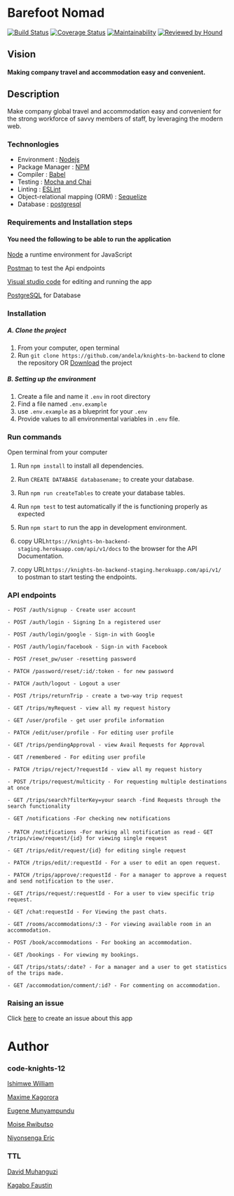 # Barefoot Nomad

[![Build Status](https://travis-ci.org/andela/knights-bn-backend.svg?branch=develop)](https://travis-ci.org/andela/knights-bn-backend)
[![Coverage Status](https://coveralls.io/repos/github/andela/knights-bn-backend/badge.svg?branch=develop)](https://coveralls.io/github/andela/knights-bn-backend?branch=develop)
[![Maintainability](https://api.codeclimate.com/v1/badges/2161d99938676b0b14eb/maintainability)](https://codeclimate.com/github/andela/knights-bn-backend/maintainability)
[![Reviewed by Hound](https://img.shields.io/badge/Reviewed_by-Hound-8E64B0.svg)](https://houndci.com)

## Vision
#### Making company travel and accommodation easy and convenient.


## Description
Make company global travel and accommodation easy and convenient for the strong workforce of savvy members of staff, by leveraging the modern web.

### Technonlogies
- Environment : [Nodejs](https://nodejs.org/)
- Package Manager : [NPM](https://www.npmjs.com)
- Compiler : [Babel](https://babeljs.io/)
- Testing : [Mocha and Chai](https://mochajs.org/)
- Linting : [ESLint](https://eslint.org/)
- Object-relational mapping (ORM) : [Sequelize](https://sequelize.org/)
- Database : [postgresql](https://www.postgresql.org/)

### Requirements and Installation steps

#### You need the following to be able to run the application

[Node](https://nodejs.org/en/download/) a runtime environment for JavaScript

[Postman](https://www.getpostman.com/downloads/) to test the Api endpoints

[Visual studio code](https://code.visualstudio.com/download) for editing and running the app

[PostgreSQL](https://www.postgresql.org/download/) for Database

### Installation

##### A. Clone the project
1. From your computer, open terminal 
2. Run `git clone https://github.com/andela/knights-bn-backend` to clone the repository OR [Download](https://github.com/andela/knights-bn-backend/archive/develop.zip) the project

##### B. Setting up the environment
1. Create a file and name it `.env` in root directory
2. Find a file named `.env.example`
3. use `.env.example` as a blueprint for your `.env`
4. Provide values to all environmental variables in `.env` file.

### Run commands

Open terminal from your computer
1. Run `npm install` to install all dependencies.
2. Run `CREATE DATABASE databasename;` to create your database.
3. Run `npm run createTables` to create your database tables.
4. Run `npm test` to test automatically if the is functioning properly as expected
5. Run `npm start` to run the app in development environment. 
6. copy URL`https://knights-bn-backend-staging.herokuapp.com/api/v1/docs` to the browser for the API Documentation.

7. copy URL`https://knights-bn-backend-staging.herokuapp.com/api/v1/` to postman to start testing the endpoints.
### API endpoints
`- POST /auth/signup - Create user account`

`- POST /auth/login - Signing In a registered user`

`- POST /auth/login/google - Sign-in with Google`

`- POST /auth/login/facebook - Sign-in with Facebook`

`- POST /reset_pw/user -resetting password`

`- PATCH /password/reset/:id/:token - for new password`

`- PATCH /auth/logout - Logout a user`

`- POST /trips/returnTrip - create a two-way trip request`

`- GET /trips/myRequest - view all my request history`

`- GET /user/profile - get user profile information`

`- PATCH /edit/user/profile - For editing user profile`

`- GET /trips/pendingApproval - view Avail Requests for Approval`

`- GET /remembered - For editing user profile`

`- PATCH /trips/reject/?requestId - view all my request history`

`- POST /trips/request/multicity - For requesting multiple destinations at once`

`- GET /trips/search?filterKey=your search -find Requests through the search functionality`

`- GET /notifications -For checking new notifications`

`- PATCH /notifications -For marking all notification as read`
`- GET /trips/view/request/{id} for viewing single request`

`- GET /trips/edit/request/{id} for editing single request`

`- PATCH /trips/edit/:requestId - For a user to edit an open request. `

`- PATCH /trips/approve/:requestId - For a manager to approve a request and send notification to the user. `

`- GET /trips/request/:requestId - For a user to view specific trip request. `

`- GET /chat:requestId - For Viewing the past chats. `

`- GET /rooms/accommodations/:3 - For viewing available room in an accommodation. `

`- POST /book/accommodations - For booking an accommodation. `

`- GET /bookings - For viewing my bookings. `

`- GET /trips/stats/:date? - For a manager and a user to get statistics of the trips made.`

`- GET /accommodation/comment/:id? - For commenting on accommodation.`

### Raising an issue
Click [here](https://github.com/andela/knights-bn-backend/issues/new) to create an issue about this app

# Author
 ### code-knights-12

 [Ishimwe William](https://github.com/T2Wil)

[Maxime Kagorora](https://github.com/Kagorora)

 [Eugene Munyampundu](https://github.com/EugeneMunya)

 [Moise Rwibutso](https://github.com/Moise1)

 [Niyonsenga Eric](https://github.com/Niyonsengaeric)


 ### TTL

 [David Muhanguzi](https://github.com/MuhanguziDavid)

 [Kagabo Faustin](https://github.com/kagabof)
 